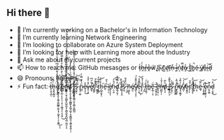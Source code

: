## Hi there 👋

<!--
**spacemarmot/spacemarmot** is a ✨ _special_ ✨ repository because its `README.md` (this file) appears on your GitHub profile.

Here are some ideas to get you started:
-->

- 🔭 I’m currently working on a Bachelor's in Information Technology
- 🌱 I’m currently learning Network Engineering
- 👯 I’m looking to collaborate on Azure System Deployment
- 🤔 I’m looking for help with Learning more about the Industry
- 💬 Ask me about my current projects
- 📫 How to reach me: GitHub mesasges or t̵̩̍ḧ̶̭́r̶͈̓o̶̭̔ẅ̸̨ ̸̞̇ȧ̴̞ ̸̘̏c̴͖̄o̸͕͝ǐ̶̙ṇ̶͒ ̴̧̇i̷̼͐n̴͔͛t̸̖̿o̶͙̓ ̷̂͜t̴͖̓h̷̳̚é̷̤ ̷̮̇v̸̳́o̶̱͒i̴̼͝d̵̞̽
- 😄 Pronouns: ḩ̷̨̡̡̛̫̪̗̦͖̪̜̭̞͔͚̗̮̪̱̳̦͚͎̘̩͖̞̘̗͔̹̬̪̽́͊͛̓̓́͆̍͐͐̎̈́̃̀̋̏̍̌͜ͅͅé̸̡̨̢̧͎̺̙͙̩̲̠̝͕͎̩̜̞͎̤̣̳͉̗̖͕͕̬̦͑̀̐͑̿͑̊͗̐̎̿͐̆͘͜/̵̢̡̧̨̨̤̠͚͕̹̬̖̞͖̺̝̙̺̱̲̗̟͕̻̯̼͙͍̺͉̪̦͖̯̣̽͐̉̃̍͂̑͆͒̀͗͋̚͝ͅͅḧ̷̦̯̤̼̰́̒̂̅̒̍̃͒̈̽̃̋͒̈́͌̔́͋̽̔́̉̔́̃̈́̚͘͠ȉ̶̧̡̡̬͚̲̞̭͍̹͍͙̱̼̟̞͖͇̬̖̯̪̥͖̟͕̯̯̳̼̭̦̞̳̣͈̥͍̃́͑̓̌͗̂̒͗̕ͅͅm̶̡̡̢̢̗̝̭̙̳͉͕͍̭̳̗̫͕͔̳͕̩̻̲̰̈́̄̊͐͌̈̐̀̓̆̂́̄̀̓̅͠
- ⚡ Fun fact: ẗ̶̨̩̟͉̲̖́ḧ̵̨̡͍̠͇͈́͆͂͘e̸̼̮̞̘̰̎̔̈́͆͆̑ ̸͈̟̌͛̉̊̇̐e̷̻̪͊͑̓̓͗͝n̵̺͇̔̏͆̋͝d̸̞͑̎͊̕͝͠ ̵̨̰̫̯̦͙̓̀̕ï̶̢̛̯͇͈̱̩͊̐s̷̭̫̘͎̋͑̿̃̓͝ ̷̢̦̜͖̤̏̈̓͘͠n̷̪̼̈́̓͊̿͗͐e̴̘͙̣̎͐͜v̶̥͎̮̹̓̽̓̌̔ḛ̸̢̉̃̈́͆̚r̸͖͖̗̈́͝ ̴͚̺̯̱́̽̄̀̌ț̷͖̯̓̉͋̒ĥ̷̨̛̺͈̮̟̏͌͝ͅe̶̞͐ ̴̨̦͔̉̇̊̆̕e̸̫̙̥̝͎̓ņ̵̤̯̤̈́̑̀͠͠d̸̡̲͎̬̐̿͗̐ͅ ̸͕̎͆̇̌̆i̵̪̱̜̞͓̤͛́̕s̷̡̰̉́̋ ̶̹̞̪́̈́́͋̕ņ̴̼̥͙̄ḙ̸̮́v̸͖̗͉̠̟̩͊̂̋̌̽̈́ȇ̴̜̹̰͆͊̂̒͜͝ͅr̷̡͓̄̄̉̔͋ ̷̡͖͛t̷̝̖͍̹̒̈́h̶̳̀̾e̵̢̲̹̜͓͂̈͘ ̷͍̰̟͎͙̽̚ȅ̶̛͍̼̫̩̣̹ṉ̶̺͈̜̾̉̄̇͗̕ͅd̸̨̖̝̃̈̅ ̶͇͘ḯ̶̲͍̟̲̤̗͛̑͊̂̕s̷̡̼̘̣̅̊͐͘ ̴̢͈̼̯̭́̾͘ṉ̵̟͖̯̜̎̾͂̓̚̕ȩ̸̧͕̳͎̈́̇͊̉v̸̪͎̍̾̉͘̕͝ȩ̵̬̬̤̒r̸͉̦̞̈͋̆ ̸̨͈͓̩̄̓͛̀̓̚t̸͔̥̑̾͝ḣ̴̹͓ë̵̲̘̎͂͝ ̵̨̯̟̱̳̔͠ȩ̴̧̧̬̖͕̀̊n̴̮͓̫̰̔͊d̷̖͕̮̱̂͗͜͝
